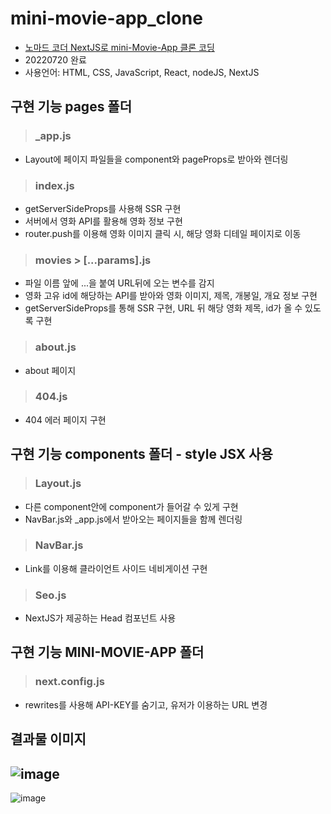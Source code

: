 # mini-movie-app_clone
- [노마드 코더 NextJS로 mini-Movie-App 클론 코딩](https://nomadcoders.co/nextjs-fundamentals/lobby)
- 20220720 완료
- 사용언어: HTML, CSS, JavaScript, React, nodeJS, NextJS
## 구현 기능 pages 폴더
> ### _app.js
- Layout에 페이지 파일들을 component와 pageProps로 받아와 렌더링
> ### index.js
- getServerSideProps를 사용해 SSR 구현
- 서버에서 영화 API를 활용해 영화 정보 구현
- router.push를 이용해 영화 이미지 클릭 시, 해당 영화 디테일 페이지로 이동
> ### movies > [...params].js
- 파일 이름 앞에 ...을 붙여 URL뒤에 오는 변수를 감지
- 영화 고유 id에 해당하는 API를 받아와 영화 이미지, 제목, 개봉일, 개요 정보 구현
- getServerSideProps를 통해 SSR 구현, URL 뒤 해당 영화 제목, id가 올 수 있도록 구현
> ### about.js
- about 페이지
> ### 404.js
- 404 에러 페이지 구현
## 구현 기능 components 폴더 - style JSX 사용
> ### Layout.js
- 다른 component안에 component가 들어갈 수 있게 구현
- NavBar.js와 _app.js에서 받아오는 페이지들을 함께 렌더링
> ### NavBar.js
- Link를 이용해 클라이언트 사이드 네비게이션 구현
> ### Seo.js
- NextJS가 제공하는 Head 컴포넌트 사용
## 구현 기능 MINI-MOVIE-APP 폴더
> ### next.config.js
- rewrites를 사용해 API-KEY를 숨기고, 유저가 이용하는 URL 변경
## 결과물 이미지
![image](https://user-images.githubusercontent.com/99079176/179985553-9e882c6c-39e7-43f3-9208-6ca319c10ea5.png)
---
![image](https://user-images.githubusercontent.com/99079176/179985610-0d753853-cfda-4cae-b350-1012c03be823.png)
